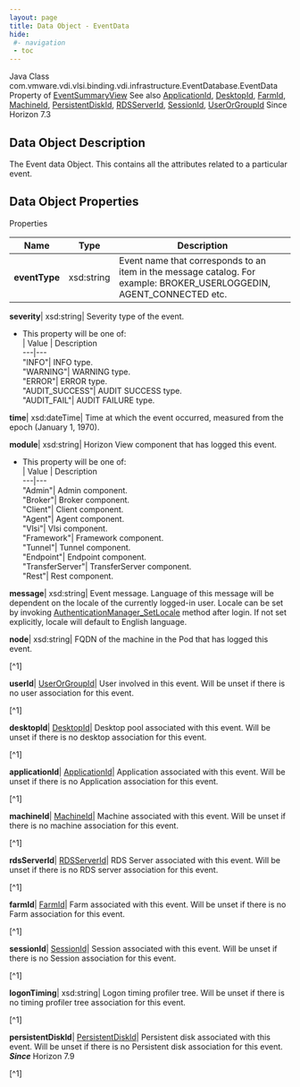 ```yaml
---
layout: page
title: Data Object - EventData
hide:
 #- navigation
 - toc
---
```






Java Class
    com.vmware.vdi.vlsi.binding.vdi.infrastructure.EventDatabase.EventData
Property of
     [EventSummaryView](vdi.infrastructure.EventDatabase.EventSummaryView.md#field_detail)
See also
     [ApplicationId](vdi.entity.ApplicationId.md), [DesktopId](vdi.entity.DesktopId.md), [FarmId](vdi.entity.FarmId.md), [MachineId](vdi.entity.MachineId.md), [PersistentDiskId](vdi.entity.PersistentDiskId.md), [RDSServerId](vdi.entity.RDSServerId.md), [SessionId](vdi.entity.SessionId.md), [UserOrGroupId](vdi.entity.UserOrGroupId.md)
Since 
    Horizon 7.3

## Data Object Description 

The Event data Object. This contains all the attributes related to a particular event. 

## Data Object Properties

Properties

Name |  Type |  Description   
---|---|---  
**eventType**|  xsd:string|  Event name that corresponds to an item in the message catalog. For example: BROKER_USERLOGGEDIN, AGENT_CONNECTED etc.   
  
**severity**|  xsd:string|  Severity type of the event.   


  * This property will be one of:  
|  Value |  Description   
---|---  
"INFO"| INFO type.  
"WARNING"| WARNING type.  
"ERROR"| ERROR type.  
"AUDIT_SUCCESS"| AUDIT SUCCESS type.  
"AUDIT_FAIL"| AUDIT FAILURE type.  

  
**time**|  xsd:dateTime|  Time at which the event occurred, measured from the epoch (January 1, 1970).   
  
**module**|  xsd:string|  Horizon View component that has logged this event.   


  * This property will be one of:  
|  Value |  Description   
---|---  
"Admin"| Admin component.  
"Broker"| Broker component.  
"Client"| Client component.  
"Agent"| Agent component.  
"Vlsi"| Vlsi component.  
"Framework"| Framework component.  
"Tunnel"| Tunnel component.  
"Endpoint"| Endpoint component.  
"TransferServer"| TransferServer component.  
"Rest"| Rest component.  

  
**message**|  xsd:string|  Event message. Language of this message will be dependent on the locale of the currently logged-in user. Locale can be set by invoking [AuthenticationManager_SetLocale](vdi.AuthenticationManager.md#setLocale) method after login. If not set explicitly, locale will default to English language.   
  
**node**|  xsd:string|  FQDN of the machine in the Pod that has logged this event.   


[^1]

  
**userId**| [UserOrGroupId](vdi.entity.UserOrGroupId.md)|  User involved in this event. Will be unset if there is no user association for this event.   


[^1]

  
**desktopId**| [DesktopId](vdi.entity.DesktopId.md)|  Desktop pool associated with this event. Will be unset if there is no desktop association for this event.   


[^1]

  
**applicationId**| [ApplicationId](vdi.entity.ApplicationId.md)|  Application associated with this event. Will be unset if there is no Application association for this event.   


[^1]

  
**machineId**| [MachineId](vdi.entity.MachineId.md)|  Machine associated with this event. Will be unset if there is no machine association for this event.   


[^1]

  
**rdsServerId**| [RDSServerId](vdi.entity.RDSServerId.md)|  RDS Server associated with this event. Will be unset if there is no RDS server association for this event.   


[^1]

  
**farmId**| [FarmId](vdi.entity.FarmId.md)|  Farm associated with this event. Will be unset if there is no Farm association for this event.   


[^1]

  
**sessionId**| [SessionId](vdi.entity.SessionId.md)|  Session associated with this event. Will be unset if there is no Session association for this event.   


[^1]

  
**logonTiming**|  xsd:string|  Logon timing profiler tree. Will be unset if there is no timing profiler tree association for this event.   


[^1]

  
**persistentDiskId**| [PersistentDiskId](vdi.entity.PersistentDiskId.md)|  Persistent disk associated with this event. Will be unset if there is no Persistent disk association for this event.  **_Since_** Horizon 7.9  


[^1]

  
  

  

